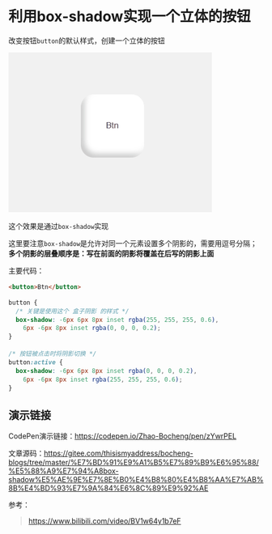 # 利用box-shadow实现一个立体的按钮

改变按钮`button`的默认样式，创建一个立体的按钮

![效果图](img/finalEffect.gif "效果图")

这个效果是通过`box-shadow`实现

这里要注意`box-shadow`是允许对同一个元素设置多个阴影的，需要用逗号分隔；**多个阴影的层叠顺序是：写在前面的阴影将覆盖在后写的阴影上面**

主要代码：

```html
<button>Btn</button>
```

```css
button {
  /* 关键是使用这个 盒子阴影 的样式 */
  box-shadow: -6px 6px 8px inset rgba(255, 255, 255, 0.6),
    6px -6px 8px inset rgba(0, 0, 0, 0.2);
}

/* 按钮被点击时将阴影切换 */
button:active {
  box-shadow: -6px 6px 8px inset rgba(0, 0, 0, 0.2),
    6px -6px 8px inset rgba(255, 255, 255, 0.6);
}
```

## 演示链接

CodePen演示链接：<https://codepen.io/Zhao-Bocheng/pen/zYwrPEL>

文章源码：<https://gitee.com/thisismyaddress/bocheng-blogs/tree/master/%E7%BD%91%E9%A1%B5%E7%89%B9%E6%95%88/%E5%88%A9%E7%94%A8box-shadow%E5%AE%9E%E7%8E%B0%E4%B8%80%E4%B8%AA%E7%AB%8B%E4%BD%93%E7%9A%84%E6%8C%89%E9%92%AE>

参考：
><https://www.bilibili.com/video/BV1w64y1b7eF>
